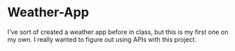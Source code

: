 # Weather-App
I've sort of created a weather app before in class, but this is my first one on my own. I really wanted to figure out using APIs with this project.
